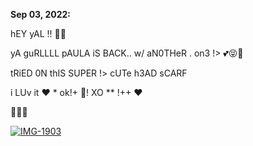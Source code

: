 **Sep 03, 2022:**

hEY yAL !! 🌟🎀

yA guRLLLL pAULA iS BACK.. w/ aN0THeR . on3 !> 💕😝🤭 

tRiED 0N thIS SUPER !> cUTe h3AD sCARF 

i LUv it ❤️ * ok!+ 💋! XO ** !++ ❤️ 

🍓🍓🍓

<a href="https://ibb.co/99FTHSt"><img src="https://i.ibb.co/7JwWtL4/IMG-1903.jpg" alt="IMG-1903" border="0"></a>
